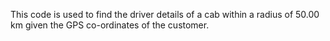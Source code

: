 This code is used to find the driver details of a cab within a radius of 50.00 km given the GPS co-ordinates of the customer.
